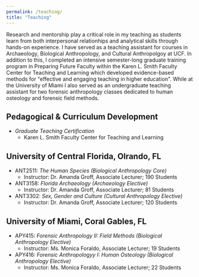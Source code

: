 ```yaml
---
permalink: /teaching/
title: "Teaching"
---
```


Research and mentorship play a critical role in my teaching as students learn from both interpersonal relationhips and analytical skills through hands-on experience. I have served as a teaching assistant for courses in Archaeology, Biological Anthropology, and Cultural  Anthropolgoy at UCF. In addition to this, I completed an intensive semester-long graduate training program in Preparing Future Faculty within the   Karen L. Smith Faculty Center for Teaching and Learning which developed evidence-based methods for "effective and engaging teaching in higher education". While at the University of Miami I also served as an undergraduate teaching assistant for two forensic anthropology classes dedicated to human osteology and forensic field methods. 

## Pedagogical & Curriculum Development
- _Graduate Teaching Certification_
    - Karen L. Smith Faculty Center for Teaching and Learning 


## University of Central Florida, Olrando, FL
- ANT2511: _The Human Species (Biological Anthropology Core)_
    - Instructor: Dr. Amanda Groff, Associate Lecturer; 190 Students
- ANT3158: _Florida Archaeology (Archaeology Elective)_
    - Instructor: Dr. Amanda Groff, Associate Lecturer; 81 Students
- ANT3302: _Sex, Gender and Culture (Cultural Anthropology Elective)_
    - Instructor: Dr. Amanda Groff, Associate Lecturer; 120 Students


## University of Miami, Coral Gables, FL
- APY415: _Forensic Anthropology II: Field Methods (Biological Anthropology Elective)_
    - Instructor: Ms. Monica Foraldo, Associate Lecturer; 19 Students
- APY416: _Forensic Anthropologyy I: Human Osteology (Biological Anthropology Elective)_
    - Instructor: Ms. Monica Foraldo, Associate Lecturer; 22 Students

